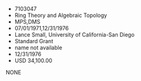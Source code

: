 * 7103047
* Ring Theory and Algebraic Topology
* MPS,DMS
* 07/01/1971,12/31/1976
* Lance Small, University of California-San Diego
* Standard Grant
*   name not available
* 12/31/1976
* USD 34,100.00

NONE